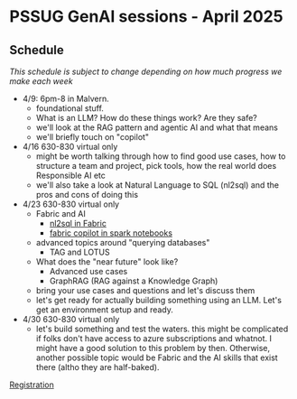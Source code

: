 # PSSUG GenAI sessions - April 2025

## Schedule 

_This schedule is subject to change depending on how much progress we make each week_

* 4/9:  6pm-8  in Malvern.  
  * foundational stuff.  
  * What is an LLM?  How do these things work?  Are they safe?  
  * we'll look at the RAG pattern and agentic AI and what that means
  * we'll briefly touch on "copilot"
* 4/16 630-830  virtual only
  * might be worth talking through how to find good use cases, how to structure a team and project, pick tools, how the real world does Responsible AI etc
  * we'll also take a look at Natural Language to SQL (nl2sql) and the pros and cons of doing this
* 4/23 630-830  virtual only
  * Fabric and AI
    * [nl2sql in Fabric](fabric.md)
    * [fabric copilot in spark notebooks](./Copilot.ipynb)
  * advanced topics around "querying databases"
    * TAG and LOTUS
  * What does the "near future" look like?  
    * Advanced use cases
    * GraphRAG (RAG against a Knowledge Graph)
  * bring your use cases and questions and let's discuss them
  * let's get ready for actually building something using an LLM.  Let's get an environment setup and ready.  
* 4/30 630-830 virtual only 
  * let's build something and test the waters.  this might be complicated if folks don't have access to azure subscriptions and whatnot.  I might have a good solution to this problem by then.  Otherwise, another possible topic would be Fabric and the AI skills that exist there (altho they are half-baked).

[Registration](https://www.eventbrite.com/e/phila-sql-april-2025-user-group-meeting-dave-wentzel-series-part-1-of-4-tickets-1291203216579?aff=oddtdtcreator)


